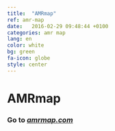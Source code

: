 ```yaml
---
title:  "AMRmap"
ref: amr-map
date:   2016-02-29 09:48:44 +0100
categories: amr map
lang: en
color: white
bg: green
fa-icon: globe
style: center
---
```

# AMRmap

### Go to [*amrmap.com*](http://amrmap.com)
